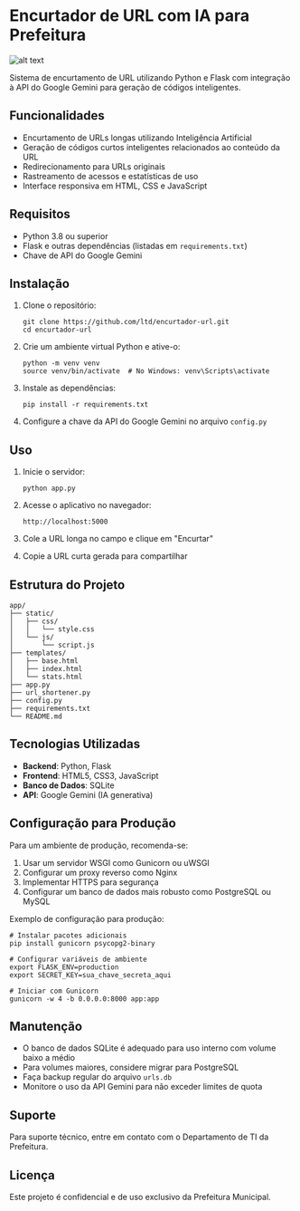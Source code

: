 # Encurtador de URL com IA para Prefeitura

![alt text](<images/Captura de Tela 2025-05-08 às 09.56.18.png>)

Sistema de encurtamento de URL utilizando Python e Flask com integração à API do Google Gemini para geração de códigos inteligentes.

## Funcionalidades

- Encurtamento de URLs longas utilizando Inteligência Artificial
- Geração de códigos curtos inteligentes relacionados ao conteúdo da URL
- Redirecionamento para URLs originais
- Rastreamento de acessos e estatísticas de uso
- Interface responsiva em HTML, CSS e JavaScript

## Requisitos

- Python 3.8 ou superior
- Flask e outras dependências (listadas em `requirements.txt`)
- Chave de API do Google Gemini

## Instalação

1. Clone o repositório:
   ```
   git clone https://github.com/ltd/encurtador-url.git
   cd encurtador-url
   ```

2. Crie um ambiente virtual Python e ative-o:
   ```
   python -m venv venv
   source venv/bin/activate  # No Windows: venv\Scripts\activate
   ```

3. Instale as dependências:
   ```
   pip install -r requirements.txt
   ```

4. Configure a chave da API do Google Gemini no arquivo `config.py`

## Uso

1. Inicie o servidor:
   ```
   python app.py
   ```

2. Acesse o aplicativo no navegador:
   ```
   http://localhost:5000
   ```

3. Cole a URL longa no campo e clique em "Encurtar"

4. Copie a URL curta gerada para compartilhar

## Estrutura do Projeto

```
app/
├── static/
│   ├── css/
│   │   └── style.css
│   └── js/
│       └── script.js
├── templates/
│   ├── base.html
│   ├── index.html
│   └── stats.html
├── app.py
├── url_shortener.py
├── config.py
├── requirements.txt
└── README.md
```

## Tecnologias Utilizadas

- **Backend**: Python, Flask
- **Frontend**: HTML5, CSS3, JavaScript
- **Banco de Dados**: SQLite
- **API**: Google Gemini (IA generativa)

## Configuração para Produção

Para um ambiente de produção, recomenda-se:

1. Usar um servidor WSGI como Gunicorn ou uWSGI
2. Configurar um proxy reverso como Nginx
3. Implementar HTTPS para segurança
4. Configurar um banco de dados mais robusto como PostgreSQL ou MySQL

Exemplo de configuração para produção:

```
# Instalar pacotes adicionais
pip install gunicorn psycopg2-binary

# Configurar variáveis de ambiente
export FLASK_ENV=production
export SECRET_KEY=sua_chave_secreta_aqui

# Iniciar com Gunicorn
gunicorn -w 4 -b 0.0.0.0:8000 app:app
```

## Manutenção

- O banco de dados SQLite é adequado para uso interno com volume baixo a médio
- Para volumes maiores, considere migrar para PostgreSQL
- Faça backup regular do arquivo `urls.db`
- Monitore o uso da API Gemini para não exceder limites de quota

## Suporte

Para suporte técnico, entre em contato com o Departamento de TI da Prefeitura.

## Licença

Este projeto é confidencial e de uso exclusivo da Prefeitura Municipal.